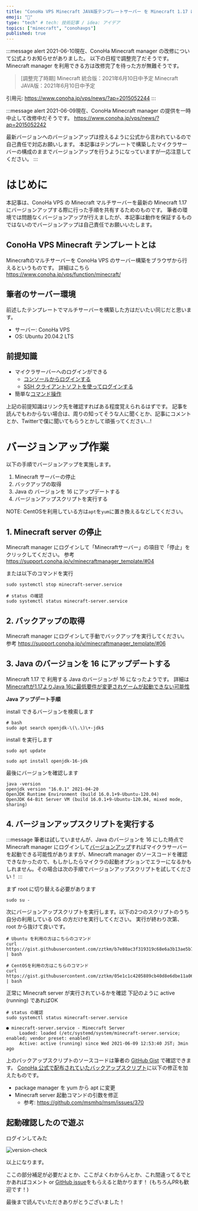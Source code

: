 ```yaml
---
title: "ConoHa VPS Minecraft JAVA版テンプレートサーバー を Minecraft 1.17 にアップデートする"
emoji: "📝"
type: "tech" # tech: 技術記事 / idea: アイデア
topics: ["minecraft", "conohavps"]
published: true
---
```


:::message alert
2021-06-10現在、ConoHa Minecraft manager の改修について公式よりお知らせがありました。
以下の日程で調整完了だそうです。 Minecraft manager を利用できる方は改修完了を待った方が無難そうです。
>[調整完了時期]
>Minecraft 統合版：2021年6月10日中予定
>Minecraft JAVA版：2021年6月10日中予定

引用元: https://www.conoha.jp/vps/news/?ap=2015052244
:::


:::message alert
2021-06-09現在、ConoHa Minecraft manager の提供を一時中止して改修中だそうです。
https://www.conoha.jp/vps/news/?ap=2015052242

最新バージョンへのバージョンアップは控えるように公式から言われているので自己責任で対応お願いします。
本記事はテンプレートで構築したマイクラサーバーの構成のままでバージョンアップを行うようになっていますが一応注意してください。
:::
# はじめに

本記事は、ConoHa VPS の Minecraft マルチサーバーを最新の Minecraft 1.17 にバージョンアップする際に行った手順を共有するためのものです。
筆者の環境では問題なくバージョンアップが行えましたが、本記事は動作を保証するものではないのでバージョンアップは自己責任でお願いいたします。


## ConoHa VPS Minecraft テンプレートとは

Minecraftのマルチサーバーを ConoHa VPS のサーバー構築をブラウザから行えるというものです。
詳細はこちら https://www.conoha.jp/vps/function/minecraft/

## 筆者のサーバー環境

前述したテンプレートでマルチサーバーを構築した方はだいたい同じだと思います。

- サーバー: ConoHa VPS
- OS: Ubuntu 20.04.2 LTS


## 前提知識

- マイクラサーバーへのログインができる
    - [コンソールからログインする](https://support.conoha.jp/v/hellovps-w-01/?btn_id=v-hellovps-w-01-sidebar_v-hellovps-w-01#sec02/)
    - [SSH クライアントソフトを使ってログインする](https://support.conoha.jp/v/hellovps-w-01/?btn_id=school-wordpress_v-hellovps-w-01#sec03)
- 簡単な[コマンド操作](https://support.conoha.jp/v/hellovps-w-02/?btn_id=v-hellovps-w-01-sidebar_v-hellovps-w-02)

上記の前提知識はリンク先を確認すればある程度覚えられるはずです。
記事を読んでもわからない場合は、周りの知ってそうな人に聞くとか、記事にコメントとか、Twitterで僕に聞いてもらうとかして頑張ってください...!

# バージョンアップ作業

以下の手順でバージョンアップを実施します。

1. Minecraft サーバーの停止
1. バックアップの取得
1. Java の バージョンを 16 にアップデートする
1. バージョンアップスクリプトを実行する

NOTE: CentOSを利用している方は`apt`を`yum`に置き換えるなどしてください。


## 1. Minecraft server の停止

Minecraft manager にログインして「Minecraftサーバー」の項目で「停止」をクリックしてください。
参考 https://support.conoha.jp/v/minecraftmanager_template/#04


または以下のコマンドを実行

```shell
sudo systemctl stop minecraft-server.service

# status の確認
sudo systemctl status minecraft-server.service
```

## 2. バックアップの取得

Minecraft manager にログインして手動でバックアップを実行してください。
参考 https://support.conoha.jp/v/minecraftmanager_template/#06

## 3. Java のバージョンを 16 にアップデートする

Minecraft 1.17 で 利用する Java のバージョンが 16 になったようです。
詳細は [Minecraftが1.17よりJava 16に最低要件が変更されゲームが起動できない可能性](https://minecraft.mixjuice.info/2021/06/01/minecraft1-17-java-16/)

**Java アップデート手順**

install できるバージョンを検索します
```shell
# bash
sudo apt search openjdk-\(\.\)\+-jdk$
```

install を実行します
```shell
sudo apt update

sudo apt install openjdk-16-jdk
```

最後にバージョンを確認します
```shell
java -version
openjdk version "16.0.1" 2021-04-20
OpenJDK Runtime Environment (build 16.0.1+9-Ubuntu-120.04)
OpenJDK 64-Bit Server VM (build 16.0.1+9-Ubuntu-120.04, mixed mode, sharing)
```

## 4. バージョンアップスクリプトを実行する

:::message
筆者は試していませんが、Java のバージョンを 16 にした時点で Minecraft manager にログインして[バージョンアップ](https://support.conoha.jp/v/minecraftmanager_template/?btn_id=v-minecraftverup1-13-sidebar_v-minecraftmanager_template#02)すればマイクラサーバーを起動できる可能性がありますが、Minecraft manager のソースコードを確認できなかったので、もしかしたらマイクラの起動オプションでエラーになるかもしれません。その場合は次の手順でバージョンアップスクリプトを試してください！
:::

まず root に切り替える必要があります
```shell
sudo su -
```

次にバージョンアップスクリプトを実行します。以下の2つのスクリプトのうち自分の利用している OS の方だけを実行してください。
実行が終わり次第、root から抜けて良いです。
```shell
# Ubuntu を利用の方はこちらのコマンド
curl https://gist.githubusercontent.com/zztkm/b7e80ac3f319319c68e6a3b13ae5b7dd/raw/66a06b646cd69d56b40f7f2caeac3dbe0baee82c/minecraft_verup_to_latest.sh | bash
```

```shell
# CentOSを利用の方はこちらのコマンド
curl https://gist.githubusercontent.com/zztkm/05e1c1c4205889cb40d8e6dbe11a0649/raw/79492dc74073d55ef735f7fed212e19fc8e1a8c8/centos_minecraft_verup_to_latest.sh | bash
```

正常に Minecraft server が実行されているかを確認
下記のように active (running) であればOK
```shell
# status の確認
sudo systemctl status minecraft-server.service

● minecraft-server.service - Minecraft Server
     Loaded: loaded (/etc/systemd/system/minecraft-server.service; enabled; vendor preset: enabled)
     Active: active (running) since Wed 2021-06-09 12:53:40 JST; 3min ago
```

上のバックアップスクリプトのソースコードは筆者の [GitHub Gist](https://gist.github.com/zztkm/b7e80ac3f319319c68e6a3b13ae5b7dd) で確認できます。
[ConoHa 公式で配布されていたバックアップスクリプト](https://gist.github.com/ConoHa/d16fedf984db8484cbeb867fcbce5534)に以下の修正を加えたものです。
- package manager を yum から apt に変更
- Minecraft server 起動コマンドの引数を修正
    - 参考: https://github.com/msmhq/msm/issues/370


## 起動確認したので遊ぶ

ログインしてみた

![version-check](https://storage.googleapis.com/zenn-user-upload/331610a486b5ce773c0ccfd1.png)


以上になります。

ここの部分補足が必要だよとか、ここがよくわからんとか、これ間違ってるでとかあればコメント or [GitHub issue](https://github.com/zztkm/zenn-contents/issues)をもらえると助かります！
(もちろんPRも歓迎です！)

最後まで読んでいただきありがとうございました！